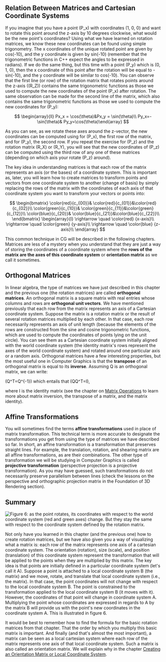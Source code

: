 ## Relation Between Matrices and Cartesian Coordinate Systems

If you imagine that you have a point \(P_x\) with coordinates (1, 0, 0) and want to rotate this point around the z-axis by 10 degrees clockwise, what would be the new point's coordinates? Using what we have learned on rotation matrices, we know these new coordinates can be found using simple trigonometry. The x coordinates of the unique rotated point are given by cos(-10), and the y coordinate is given by sin(-10) (remember that the trigonometric functions in C++ expect the angles to be expressed in radians). If we do the same thing, but this time with a point \(P_y\) which is (0, 1, 0), then the x coordinate of this point after the rotation will be equal to -sin(-10), and the y coordinate will be similar to cos(-10). You can observe that the first line (or row) of the rotation matrix that rotates points around the z-axis (\(R_Z\)) contains the same trigonometric functions as those we used to compute the new coordinates of the point \(P_x\) after rotation. The same observation can be made for the second line of the matrix, which also contains the same trigonometric functions as those we used to compute the new coordinates for \(P_y\):

$$
\begin{array}{ll}
Px_x = \cos(\theta)&Px_y = \sin(\theta)\\
Py_x=-\sin(\theta)& Py_y=\cos(\theta)\end{array}
$$

As you can see, as we rotate these axes around the z-vector, the new coordinates can be computed using for \(P_x\), the first row of the matrix, and for \(P_y\), the second row. If you repeat the exercise for \(P_z\) and the rotation matrix \(R_X\) or \(R_Y\), you will see that the new coordinates of \(P_z\) can be computed using the third row of any one of these matrices (depending on which axis your rotate \(P_z\) around).

The key idea in understanding matrices is that each row of the matrix represents an axis (or the bases) of a coordinate system. This is important as, later, you will learn how to create matrices to transform points and vectors from one coordinate system to another (change of basis) by simply replacing the rows of the matrix with the coordinates of each axis of that coordinate system you want to transform your vectors or points into:

$$
\begin{bmatrix}
\color{red}{c_{00}}& \color{red}{c_{01}}&\color{red}{c_{02}}\\
\color{green}{c_{10}}& \color{green}{c_{11}}&\color{green}{c_{12}}\\
\color{blue}{c_{20}}& \color{blue}{c_{21}}&\color{blue}{c_{22}}\\
\end{bmatrix}
\begin{array}{l}
\rightarrow \quad \color{red} {x-axis}\\
\rightarrow \quad \color{green} {y-axis}\\
\rightarrow \quad \color{blue} {z-axis}\\
\end{array}
$$

This common technique in CG will be described in the following chapters. Matrices are less of a mystery when you understand that they are just a way of storing the coordinates of a coordinate system where the **rows of the matrix are the axes of this coordinate system** or **orientation matrix** as we call it sometimes.

## Orthogonal Matrices

In linear algebra, the type of matrices we have just described in this chapter and the previous one (the rotation matrices) are called **orthogonal matrices**. An orthogonal matrix is a square matrix with real entries whose columns and rows are **orthogonal unit vectors**. We have mentioned previously that each row from the matrix represents an axis of a Cartesian coordinate system. Suppose the matrix is a rotation matrix or the result of several rotation matrices multiplied by each other. In that case, each row necessarily represents an axis of unit length (because the elements of the rows are constructed from the sine and cosine trigonometric functions, which are used to compute the coordinates of points lying on the unit circle). You can see them as a Cartesian coordinate system initially aligned with the world coordinate system (the identity matrix's rows represent the axes of the world coordinate system) and rotated around one particular axis or a random axis. Orthogonal matrices have a few interesting properties, but the most useful one in Computer Graphics is that the **transpose** of an orthogonal matrix is equal to its **inverse**. Assuming Q is an orthogonal matrix, we can write:

\(Q^T=Q^{-1}\) which entails that \(QQ^T=I\),

where I is the identity matrix (see the chapter on [Matrix Operations](/lessons/mathematics-physics-for-computer-graphics/geometry/matrix-operations) to learn more about matrix inversion, the transpose of a matrix, and the matrix identity).

## Affine Transformations

You will sometimes find the terms **affine transformations** used in place of matrix transformation. This technical term is more accurate to designate the transformations you get from using the type of matrices we have described so far. In short, an affine transformation is a transformation that preserves straight lines. For example, the translation, rotation, and shearing matrix are all affine transformations, as are their combinations. The other type of transformation we will be studying in Computer Graphics is called **projective transformation** (perspective projection is a projective transformation). As you may have guessed, such transformations do not necessarily preserve parallelism between lines (check the lessons on the perspective and orthographic projection matrix in the Foundation of 3D Rendering section).

## Summary

![Figure 6: as the point rotates, its coordinates with respect to the world coordinate system (red and green axes) change. But they stay the same with respect to the coordinate system defined by the rotation matrix.](/images/geometry/rotationcoordsys.gif?)

Not only have you learned in this chapter (and the previous one) how to create rotation matrices, but we have also given you a way of visualizing what a matrix is: each row of the matrix represents one axis of a cartesian coordinate system. The orientation (rotation), size (scale), and position (translation) of this coordinate system represent the transformation that will be applied to the points when they are multiplied by this matrix. The key idea is that points are initially defined in a particular coordinate system (let's call it A). Suppose a point is attached to a local coordinate system B (the matrix) and we move, rotate, and translate that local coordinate system (i.e., the matrix). In that case, the point coordinates will not change with respect to the local coordinate system B. The point is constrained to the transformation applied to the local coordinate system B (it moves with it). However, the coordinates of that point will change in coordinate system A. Multiplying the point whose coordinates are expressed in regards to A by the matrix B will provide us with the point's new coordinates in the coordinate system A. This is illustrated in figure 6.

It would be best to remember how to find the formula for the basic rotation matrices from that chapter. That the order by which you multiply this basic matrix is important. And finally (and that's almost the most important), a matrix can be seen as a local cartesian system where each row of the matrix represents one axis of that local coordinate system. Such a matrix is also called an orientation matrix. We will explain why in the chapter [Creating an Orientation Matrix or Local Coordinate System](/lessons/mathematics-physics-for-computer-graphics/geometry/creating-an-orientation-matrix-or-local-coordinate-system).